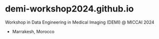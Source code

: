 # demi-workshop2024.github.io
Workshop in Data Engineering in Medical Imaging (DEMI) @ MICCAI 2024
- Marrakesh, Morocco
